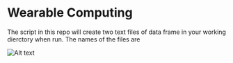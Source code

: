 Wearable Computing
==================

The script in this repo will create two text files of data frame in your working dierctory when run.
The names of the files are 

![Alt text](http://full/path/to/img.jpg "File browser opened by the script. Please select the file specified")
